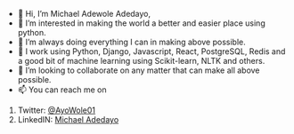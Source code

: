 - 👋 Hi, I’m Michael Adewole Adedayo,
- 👀 I’m interested in making the world a better and easier place using python.
- 🌱 I’m always doing everything I can in making above possible.
- 🧰 I work using Python, Django, Javascript, React, PostgreSQL, Redis and a good bit of machine learning using Scikit-learn, NLTK and others.
- 💞️ I’m looking to collaborate on any matter that can make all above possible.
- 📫 You can reach me on 
<ol><li>Twitter: <a href='https://twitter.com/AyoWole01'>@AyoWole01</a></li>
  <li>LinkedIN: <a href='https://www.linkedin.com/in/michael-adedayo'>Michael Adedayo</a></li>
</ol>

<!---
Adewole1/Adewole1 is a ✨ special ✨ repository because its `README.md` (this file) appears on your GitHub profile.
You can click the Preview link to take a look at your changes.
--->
